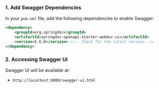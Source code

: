 ### 1. **Add Swagger Dependencies**
In your `pom.xml` file, add the following dependencies to enable Swagger:

```xml
<dependency>
    <groupId>org.springdoc</groupId>
    <artifactId>springdoc-openapi-starter-webmvc-ui</artifactId>
    <version>2.6.0</version> <!-- Check for the latest version -->
</dependency>
```

### 2. **Accessing Swagger UI**
Swagger UI will be available at:
- `http://localhost:8080/swagger-ui.html`
